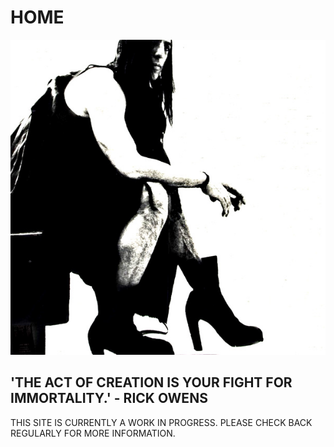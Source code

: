 # HOME

![RICK OWENS](https://github.com/rickowensonline/rickowensonline.github.io/raw/master/assets/images/rick_home.jpg)

## 'THE ACT OF CREATION IS YOUR FIGHT FOR IMMORTALITY.' - RICK OWENS

THIS SITE IS CURRENTLY A WORK IN PROGRESS. PLEASE CHECK BACK REGULARLY FOR MORE INFORMATION.